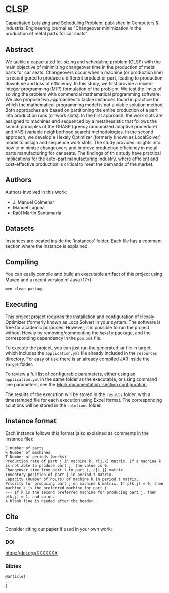 # [CLSP](https://doi.org/XXXXX)
Capacitated Lotsizing and Scheduling Problem, published in Computers & Industrial Engineering journal as "Changeover minimization in the production of metal parts for car seats"


## Abstract
We tackle a capacitated lot-sizing and scheduling problem (CLSP) with the main objective of minimizing changeover time in the production of metal parts for car seats. Changeovers occur when a machine (or production line) is reconfigured to produce a different product or part, leading to production downtime and loss of efficiency. In this study, we first provide a mixed-integer programming (MIP) formulation of the problem. We test the limits of solving the problem with commercial mathematical programming software. We also propose two approaches to tackle instances found in practice for which the mathematical programming model is not a viable solution method. Both approaches are based on partitioning the entire production of a part into production runs (or work slots). In the first approach, the work slots are assigned to machines and sequenced by a metaheuristic that follows the search principles of the GRASP (greedy randomized adaptive procedure) and VNS (variable neighborhood search) methodologies. In the second approach, we develop a Hexaly Optimizer (formerly known as LocalSolver) model to assign and sequence work slots. The study provides insights into how to minimize changeovers and improve production efficiency in metal parts manufacturing for car seats. The findings of this study have practical implications for the auto-part manufacturing industry, where efficient and cost-effective production is critical to meet the demands of the market.

## Authors
Authors involved in this work:
- J. Manuel Colmenar
- Manuel Laguna
- Raúl Martín Santamaría

## Datasets
Instances are located inside the 'instances' folder. Each file has a comment section where the instance is explained.

## Compiling

You can easily compile and build an executable artifact of this project using Maven and a recent version of Java (17+):
```text
mvn clean package
```

## Executing

This project project requires the installation and configuration of Hexaly Optimizer (formerly known as LocalSolver) in your system. The software is free for academic purposes. However, it is possible to run the project without Hexaly by removing/commenting the ```hexaly``` package, and the corresponding dependency in the ```pom.xml``` file. 

To execute the project, you can just run the generated jar file in target, which includes the ```application.yml``` file already included in the ```resources``` directory. For easy of use there is an already compiled JAR inside the ```target``` folder.

To review a full list of configurable parameters, either using an ```application.yml``` in the same folder as the executable, or using command line parameters, see the [Mork documentation, section configuration](https://docs.mork-optimization.com/en/latest/features/config/).

The results of the execution will be stored in the ```results``` folder, with a timestamped file for each execution using Excel format. The corresponding solutions will be stored in the ```solutions``` folder.

## Instance format

Each instance follows this format (also explained as comments in the instance file):

```
J number of parts
K Number of machines
T Number of periods (weeks)
Production rate of part j in machine k, r[j,k] matrix. If a machine k is not able to produce part j, the value is 0.
Changeover time from part i to part j, c[i,j] matrix.
Inventory position of part j in period t matrix.
Capacity (number of hours) of machine k in period t matrix.
Priority for producing part j on machine k matrix. If p[k,j] = 0, then machine k is the preferred machine for part j.
--- If k is the second preferred machine for producing part j, then p[k,j] = 1, and so on.
A blank line is needed after the header.
```

## Cite

Consider citing our paper if used in your own work:

### DOI
https://doi.org/XXXXXXX

### Bibtex
```bibtex
@article{
...
}

